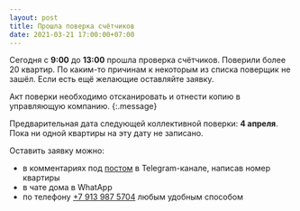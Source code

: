 ```yaml
---
layout: post
title: Прошла поверка счётчиков
date: 2021-03-21 17:00:00+07:00
---
```


Сегодня с **9:00** до **13:00** прошла проверка счётчиков. Поверили более 20 квартир. По каким-то причинам к некоторым из списка поверщик не зашёл.
Если есть ещё желающие оставляйте заявку.

Акт поверки необходимо отсканировать и отнести копию в управляющую компанию.
{:.message}

Предварительная дата следующей коллективной поверки: **4 апреля**. Пока ни одной квартиры на эту дату не записано.

Оставить заявку можно:
* в комментариях под [постом](https://t.me/leskova29/27) в Telegram-канале, написав номер квартиры
* в чате дома в WhatApp
* по телефону [+7 913 987 5704](tel:+79139875704) любым удобным способом
